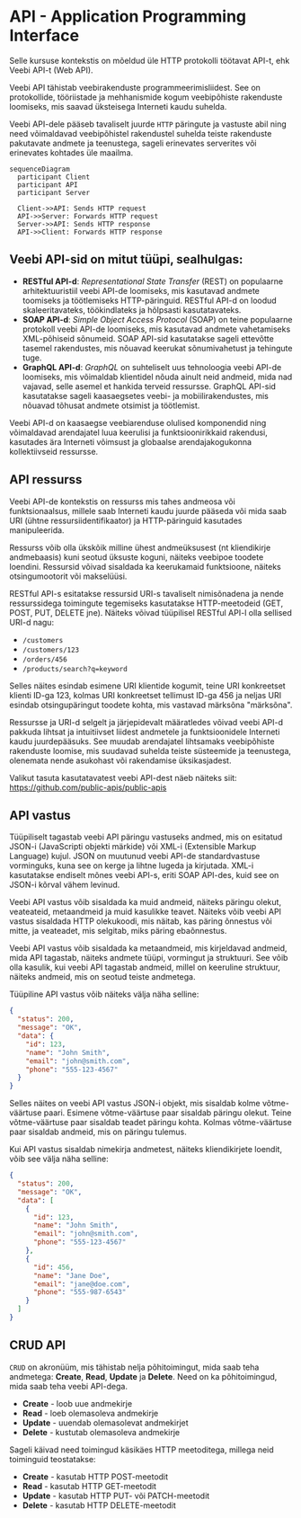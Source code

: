 # API - Application Programming Interface

Selle kursuse kontekstis on mõeldud üle HTTP protokolli töötavat API-t, ehk Veebi API-t (Web API).

Veebi API tähistab veebirakenduste programmeerimisliidest. See on protokollide, tööriistade ja mehhanismide kogum veebipõhiste rakenduste loomiseks, mis saavad üksteisega Interneti kaudu suhelda.

Veebi API-dele pääseb tavaliselt juurde `HTTP` päringute ja vastuste abil ning need võimaldavad veebipõhistel rakendustel suhelda teiste rakenduste pakutavate andmete ja teenustega, sageli erinevates serverites või erinevates kohtades üle maailma.

```mermaid
sequenceDiagram
  participant Client
  participant API
  participant Server

  Client->>API: Sends HTTP request
  API->>Server: Forwards HTTP request
  Server->>API: Sends HTTP response
  API->>Client: Forwards HTTP response
```

## Veebi API-sid on mitut tüüpi, sealhulgas:

- **RESTful API-d**: *Representational State Transfer* (REST) on populaarne arhitektuuristiil veebi API-de loomiseks, mis kasutavad andmete toomiseks ja töötlemiseks HTTP-päringuid. RESTful API-d on loodud skaleeritavateks, töökindlateks ja hõlpsasti kasutatavateks.
- **SOAP API-d**: *Simple Object Access Protocol* (SOAP) on teine populaarne protokoll veebi API-de loomiseks, mis kasutavad andmete vahetamiseks XML-põhiseid sõnumeid. SOAP API-sid kasutatakse sageli ettevõtte tasemel rakendustes, mis nõuavad keerukat sõnumivahetust ja tehingute tuge.
- **GraphQL API-d**: *GraphQL* on suhteliselt uus tehnoloogia veebi API-de loomiseks, mis võimaldab klientidel nõuda ainult neid andmeid, mida nad vajavad, selle asemel et hankida terveid ressursse. GraphQL API-sid kasutatakse sageli kaasaegsetes veebi- ja mobiilirakendustes, mis nõuavad tõhusat andmete otsimist ja töötlemist.

Veebi API-d on kaasaegse veebiarenduse olulised komponendid ning võimaldavad arendajatel luua keerulisi ja funktsioonirikkaid rakendusi, kasutades ära Interneti võimsust ja globaalse arendajakogukonna kollektiivseid ressursse.

## API ressurss

Veebi API-de kontekstis on ressurss mis tahes andmeosa või funktsionaalsus, millele saab Interneti kaudu juurde pääseda või mida saab URI (ühtne ressursiidentifikaator) ja HTTP-päringuid kasutades manipuleerida.

Ressurss võib olla ükskõik milline ühest andmeüksusest (nt kliendikirje andmebaasis) kuni seotud üksuste koguni, näiteks veebipoe toodete loendini. Ressursid võivad sisaldada ka keerukamaid funktsioone, näiteks otsingumootorit või makselüüsi.

RESTful API-s esitatakse ressursid URI-s tavaliselt nimisõnadena ja nende ressurssidega toimingute tegemiseks kasutatakse HTTP-meetodeid (GET, POST, PUT, DELETE jne). Näiteks võivad tüüpilisel RESTful API-l olla sellised URI-d nagu:

- `/customers`
- `/customers/123`
- `/orders/456`
- `/products/search?q=keyword`

Selles näites esindab esimene URI klientide kogumit, teine URI konkreetset klienti ID-ga 123, kolmas URI konkreetset tellimust ID-ga 456 ja neljas URI esindab otsingupäringut toodete kohta, mis vastavad märksõna "märksõna".

Ressursse ja URI-d selgelt ja järjepidevalt määratledes võivad veebi API-d pakkuda lihtsat ja intuitiivset liidest andmetele ja funktsioonidele Interneti kaudu juurdepääsuks. See muudab arendajatel lihtsamaks veebipõhiste rakenduste loomise, mis suudavad suhelda teiste süsteemide ja teenustega, olenemata nende asukohast või rakendamise üksikasjadest.

Valikut tasuta kasutatavatest veebi API-dest näeb näiteks siit: https://github.com/public-apis/public-apis

## API vastus

Tüüpiliselt tagastab veebi API päringu vastuseks andmed, mis on esitatud JSON-i (JavaScripti objekti märkide) või XML-i (Extensible Markup Language) kujul. JSON on muutunud veebi API-de standardvastuse vorminguks, kuna see on kerge ja lihtne lugeda ja kirjutada. XML-i kasutatakse endiselt mõnes veebi API-s, eriti SOAP API-des, kuid see on JSON-i kõrval vähem levinud.

Veebi API vastus võib sisaldada ka muid andmeid, näiteks päringu olekut, veateateid, metaandmeid ja muid kasulikke teavet. Näiteks võib veebi API vastus sisaldada HTTP olekukoodi, mis näitab, kas päring õnnestus või mitte, ja veateadet, mis selgitab, miks päring ebaõnnestus.

Veebi API vastus võib sisaldada ka metaandmeid, mis kirjeldavad andmeid, mida API tagastab, näiteks andmete tüüpi, vormingut ja struktuuri. See võib olla kasulik, kui veebi API tagastab andmeid, millel on keeruline struktuur, näiteks andmeid, mis on seotud teiste andmetega.

Tüüpiline API vastus võib näiteks välja näha selline:

```json
{
  "status": 200,
  "message": "OK",
  "data": {
    "id": 123,
    "name": "John Smith",
    "email": "john@smith.com",
    "phone": "555-123-4567"
  }
}
```

Selles näites on veebi API vastus JSON-i objekt, mis sisaldab kolme võtme-väärtuse paari. Esimene võtme-väärtuse paar sisaldab päringu olekut. Teine võtme-väärtuse paar sisaldab teadet päringu kohta. Kolmas võtme-väärtuse paar sisaldab andmeid, mis on päringu tulemus.

Kui API vastus sisaldab nimekirja andmetest, näiteks kliendikirjete loendit, võib see välja näha selline:

```json
{
  "status": 200,
  "message": "OK",
  "data": [
    {
      "id": 123,
      "name": "John Smith",
      "email": "john@smith.com",
      "phone": "555-123-4567"
    },
    {
      "id": 456,
      "name": "Jane Doe",
      "email": "jane@doe.com",
      "phone": "555-987-6543"
    }
  ]
}
```

## CRUD API

`CRUD` on akronüüm, mis tähistab nelja põhitoimingut, mida saab teha andmetega: **Create**, **Read**, **Update** ja **Delete**. Need on ka põhitoimingud, mida saab teha veebi API-dega.

- **Create** - loob uue andmekirje
- **Read** - loeb olemasoleva andmekirje
- **Update** - uuendab olemasolevat andmekirjet
- **Delete** - kustutab olemasoleva andmekirje

Sageli käivad need toimingud käsikäes HTTP meetoditega, millega neid toiminguid teostatakse:

- **Create** - kasutab HTTP POST-meetodit
- **Read** - kasutab HTTP GET-meetodit
- **Update** - kasutab HTTP PUT- või PATCH-meetodit
- **Delete** - kasutab HTTP DELETE-meetodit